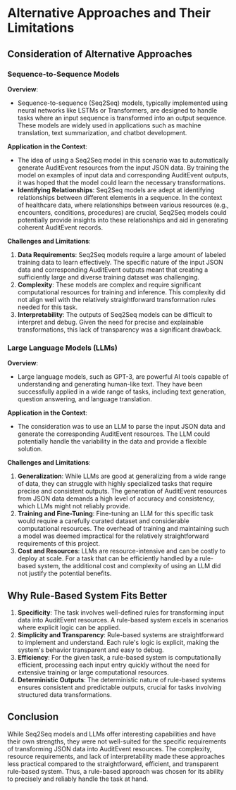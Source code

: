 # Alternative Approaches and Their Limitations

## Consideration of Alternative Approaches

### Sequence-to-Sequence Models

**Overview**:
- Sequence-to-sequence (Seq2Seq) models, typically implemented using neural networks like LSTMs or Transformers, are designed to handle tasks where an input sequence is transformed into an output sequence. These models are widely used in applications such as machine translation, text summarization, and chatbot development.

**Application in the Context**:
- The idea of using a Seq2Seq model in this scenario was to automatically generate AuditEvent resources from the input JSON data. By training the model on examples of input data and corresponding AuditEvent outputs, it was hoped that the model could learn the necessary transformations.
- **Identifying Relationships**: Seq2Seq models are adept at identifying relationships between different elements in a sequence. In the context of healthcare data, where relationships between various resources (e.g., encounters, conditions, procedures) are crucial, Seq2Seq models could potentially provide insights into these relationships and aid in generating coherent AuditEvent records.

**Challenges and Limitations**:
1. **Data Requirements**: Seq2Seq models require a large amount of labeled training data to learn effectively. The specific nature of the input JSON data and corresponding AuditEvent outputs meant that creating a sufficiently large and diverse training dataset was challenging.
2. **Complexity**: These models are complex and require significant computational resources for training and inference. This complexity did not align well with the relatively straightforward transformation rules needed for this task.
3. **Interpretability**: The outputs of Seq2Seq models can be difficult to interpret and debug. Given the need for precise and explainable transformations, this lack of transparency was a significant drawback.

### Large Language Models (LLMs)

**Overview**:
- Large language models, such as GPT-3, are powerful AI tools capable of understanding and generating human-like text. They have been successfully applied in a wide range of tasks, including text generation, question answering, and language translation.

**Application in the Context**:
- The consideration was to use an LLM to parse the input JSON data and generate the corresponding AuditEvent resources. The LLM could potentially handle the variability in the data and provide a flexible solution.

**Challenges and Limitations**:
1. **Generalization**: While LLMs are good at generalizing from a wide range of data, they can struggle with highly specialized tasks that require precise and consistent outputs. The generation of AuditEvent resources from JSON data demands a high level of accuracy and consistency, which LLMs might not reliably provide.
2. **Training and Fine-Tuning**: Fine-tuning an LLM for this specific task would require a carefully curated dataset and considerable computational resources. The overhead of training and maintaining such a model was deemed impractical for the relatively straightforward requirements of this project.
3. **Cost and Resources**: LLMs are resource-intensive and can be costly to deploy at scale. For a task that can be efficiently handled by a rule-based system, the additional cost and complexity of using an LLM did not justify the potential benefits.

## Why Rule-Based System Fits Better

1. **Specificity**: The task involves well-defined rules for transforming input data into AuditEvent resources. A rule-based system excels in scenarios where explicit logic can be applied.
2. **Simplicity and Transparency**: Rule-based systems are straightforward to implement and understand. Each rule's logic is explicit, making the system's behavior transparent and easy to debug.
3. **Efficiency**: For the given task, a rule-based system is computationally efficient, processing each input entry quickly without the need for extensive training or large computational resources.
4. **Deterministic Outputs**: The deterministic nature of rule-based systems ensures consistent and predictable outputs, crucial for tasks involving structured data transformations.

## Conclusion

While Seq2Seq models and LLMs offer interesting capabilities and have their own strengths, they were not well-suited for the specific requirements of transforming JSON data into AuditEvent resources. The complexity, resource requirements, and lack of interpretability made these approaches less practical compared to the straightforward, efficient, and transparent rule-based system. Thus, a rule-based approach was chosen for its ability to precisely and reliably handle the task at hand.

